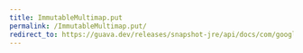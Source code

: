 ```yaml
---
title: ImmutableMultimap.put
permalink: /ImmutableMultimap.put/
redirect_to: https://guava.dev/releases/snapshot-jre/api/docs/com/google/common/collect/ImmutableMultimap.html#put-K-V-
---
```

